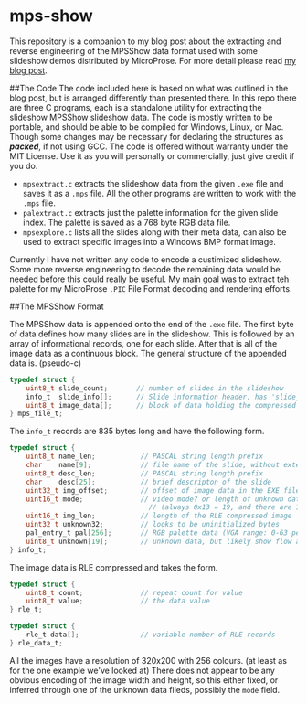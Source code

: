 # mps-show
This repository is a companion to my blog post about the extracting and reverse engineering of the MPSShow data format used with some slideshow demos distributed by MicroProse. For more detail please read [my blog post](https://canadianavenger.io/2024/06/13/show-me-the-money/).


##The Code
The code included here is based on what was outlined in the blog post, but is arranged differently than presented there. In this repo there are three C programs, each is a standalone utility for extracting the slideshow MPSShow slideshow data. The code is mostly written to be portable, and should be able to be compiled for Windows, Linux, or Mac. Though some changes may be necessary for declaring the structures as ***packed***, if not using GCC. The code is offered without warranty under the MIT License. Use it as you will personally or commercially, just give credit if you do.

- `mpsextract.c` extracts the slideshow data from the given `.exe` file and saves it as a `.mps` file. All the other programs are written to work with the `.mps` file.
- `palextract.c` extracts just the palette information for the given slide index. The palette is saved as a 768 byte RGB data file.
- `mpsexplore.c` lists all the slides along with their meta data, can also be used to extract specific images into a Windows BMP format image.

Currently I have not written any code to encode a custimized slideshow. Some more reverse engineering to decode the remaining data would be needed before this could really be useful. My main goal was to extract teh palette for my MicroProse `.PIC` File Format decoding and rendering efforts.


##The MPSShow Format

The MPSShow data is appended onto the end of the `.exe` file. The first byte of data defines how many slides are in the slideshow. This is followed by an array of informational records, one for each slide. After that is all of the image data as a continuous block. The general structure of the appended data is. (pseudo-c)

```c
typedef struct {
    uint8_t slide_count;       // number of slides in the slideshow 
    info_t  slide_info[];      // Slide information header, has 'slide_count' records
    uint8_t image_data[];      // block of data holding the compressed images
} mps_file_t;
```

The `info_t` records are 835 bytes long and have the following form.

```c
typedef struct {
    uint8_t name_len;           // PASCAL string length prefix
    char    name[9];            // file name of the slide, without extension
    uint8_t desc_len;           // PASCAL string length prefix
    char    desc[25];           // brief descripton of the slide
    uint32_t img_offset;        // offset of image data in the EXE file
    uint16_t mode;              // video mode? or length of unknown data after the palette? 
                                  // (always 0x13 = 19, and there are 19 bytes after the palette)
    uint16_t img_len;           // length of the RLE compressed image
    uint32_t unknown32;         // looks to be uninitialized bytes
    pal_entry_t pal[256];       // RGB palette data (VGA range: 0-63 per component)
    uint8_t unknown[19];        // unknown data, but likely show flow and control data
} info_t;

```

The image data is RLE compressed and takes the form.

```c
typedef struct {
    uint8_t count;              // repeat count for value
    uint8_t value;              // the data value
} rle_t;

typedef struct {
    rle_t data[];               // variable number of RLE records
} rle_data_t;
```

All the images have a resolution of 320x200 with 256 colours. (at least as for the one example we've looked at) There does not appear to be any obvious encoding of the image width and height, so this  either fixed, or inferred through one of the unknown data fileds, possibly the `mode` field.


